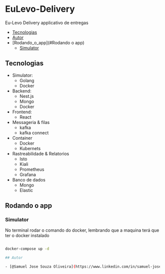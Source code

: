# EuLevo-Delivery

Eu-Levo Delivery applicativo de entregas

- [Tecnologias](#Tecnologias)
- [Autor](#Autor)
- [Rodando_o_app](#Rodando o app)
    - [Simulator](#Simulator)




## Tecnologias

- Simulator: 
    - Golang 
    - Docker
- Backend:
    - Nest.js
    - Mongo
    - Docker
- Frontend: 
    - React
- Messageria & filas
    - kafka
    - kafka connect
- Container
    - Docker
    - Kubernets
- Rastreabilidade & Relatorios
    - Isto
    - Kiali
    - Prometheus
    - Grafana
- Banco de dados
    - Mongo
    - Elastic


## Rodando o app

### Simulator

No terminal rodar o comando do docker, lembrando que a maquina terá que ter o docker instalado

```bash

docker-compose up -d

## Autor

- [@Samuel Jose Souza Oliveira](https://www.linkedin.com/in/samuel-jose-souza-oliveira-81b1177b/)